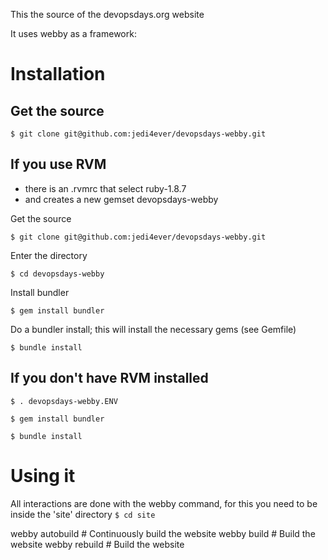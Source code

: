This the source of the devopsdays.org website

It uses webby as a framework:

# Installation
## Get the source
`$ git clone git@github.com:jedi4ever/devopsdays-webby.git`

## If you use RVM

- there is an .rvmrc that select ruby-1.8.7
- and creates a new gemset devopsdays-webby

Get the source

`$ git clone git@github.com:jedi4ever/devopsdays-webby.git`

Enter the directory

`$ cd devopsdays-webby`

Install bundler

`$ gem install bundler`

Do a bundler install; this will install the necessary gems (see Gemfile)

`$ bundle install`

## If you don't have RVM installed

`$ . devopsdays-webby.ENV`

`$ gem install bundler`

`$ bundle install`

# Using it
All interactions are done with the webby command, for this you need to be inside the 'site' directory
`$ cd site`

webby autobuild          # Continuously build the website
webby build              # Build the website
webby rebuild              # Build the website
